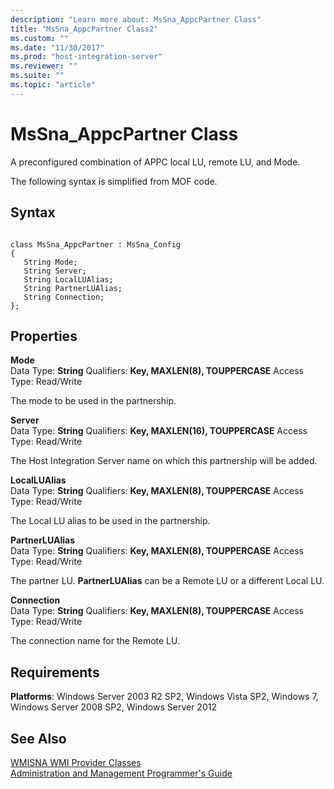 ```yaml
---
description: "Learn more about: MsSna_AppcPartner Class"
title: "MsSna_AppcPartner Class2"
ms.custom: ""
ms.date: "11/30/2017"
ms.prod: "host-integration-server"
ms.reviewer: ""
ms.suite: ""
ms.topic: "article"
---
```

# MsSna_AppcPartner Class
A preconfigured combination of APPC local LU, remote LU, and Mode.  
  
 The following syntax is simplified from MOF code.  
  
## Syntax  
  
```  
  
class MsSna_AppcPartner : MsSna_Config  
{  
   String Mode;  
   String Server;  
   String LocalLUAlias;  
   String PartnerLUAlias;  
   String Connection;  
};  
```  
  
## Properties  
 **Mode**  
 Data Type: **String** Qualifiers: **Key, MAXLEN(8), TOUPPERCASE** Access Type: Read/Write  
  
 The mode to be used in the partnership.  
  
 **Server**  
 Data Type: **String** Qualifiers: **Key, MAXLEN(16), TOUPPERCASE** Access Type: Read/Write  
  
 The Host Integration Server name on which this partnership will be added.  
  
 **LocalLUAlias**  
 Data Type: **String** Qualifiers: **Key, MAXLEN(8), TOUPPERCASE** Access Type: Read/Write  
  
 The Local LU alias to be used in the partnership.  
  
 **PartnerLUAlias**  
 Data Type: **String** Qualifiers: **Key, MAXLEN(8), TOUPPERCASE** Access Type: Read/Write  
  
 The partner LU. **PartnerLUAlias** can be a Remote LU or a different Local LU.  
  
 **Connection**  
 Data Type: **String** Qualifiers: **Key, MAXLEN(8), TOUPPERCASE** Access Type: Read/Write  
  
 The connection name for the Remote LU.  
  
## Requirements  
 **Platforms**: Windows Server 2003 R2 SP2, Windows Vista SP2, Windows 7, Windows Server 2008 SP2, Windows Server 2012  
  
## See Also  
 [WMISNA WMI Provider Classes](../core/wmisna-wmi-provider-classes2.md)   
 [Administration and Management Programmer's Guide](./administration-and-management-programmer-s-guide2.md)
